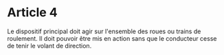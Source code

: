 # Article 4

Le dispositif principal doit agir sur l'ensemble des roues ou trains de roulement. Il doit pouvoir être mis en action sans que le conducteur cesse de tenir le volant de direction.
